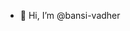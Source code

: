 - 👋 Hi, I’m @bansi-vadher
  

<!---
bansi-vadher/bansi-vadher is a ✨ special ✨ repository because its `README.md` (this file) appears on your GitHub profile.
You can click the Preview link to take a look at your changes.
--->

